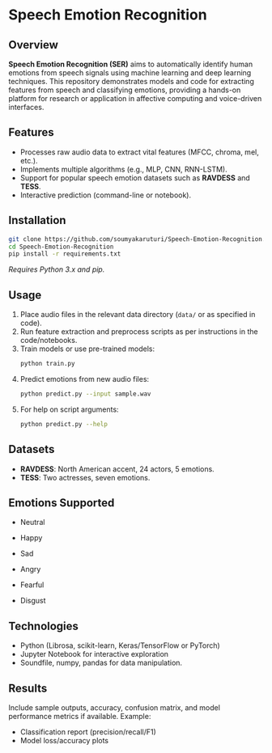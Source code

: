 
# Speech Emotion Recognition

## Overview
**Speech Emotion Recognition (SER)** aims to automatically identify human emotions from speech signals using machine learning and deep learning techniques. This repository demonstrates models and code for extracting features from speech and classifying emotions, providing a hands-on platform for research or application in affective computing and voice-driven interfaces.

## Features
- Processes raw audio data to extract vital features (MFCC, chroma, mel, etc.).
- Implements multiple algorithms (e.g., MLP, CNN, RNN-LSTM).
- Support for popular speech emotion datasets such as **RAVDESS** and **TESS**.
- Interactive prediction (command-line or notebook).

## Installation

```bash
git clone https://github.com/soumyakaruturi/Speech-Emotion-Recognition.git
cd Speech-Emotion-Recognition
pip install -r requirements.txt
```
*Requires Python 3.x and pip.*

## Usage

1. Place audio files in the relevant data directory (`data/` or as specified in code).
2. Run feature extraction and preprocess scripts as per instructions in the code/notebooks.
3. Train models or use pre-trained models:
   ```bash
   python train.py
   ```
4. Predict emotions from new audio files:
   ```bash
   python predict.py --input sample.wav
   ```
5. For help on script arguments:
   ```bash
   python predict.py --help
   ```

## Datasets

- **RAVDESS**: North American accent, 24 actors, 5 emotions.
- **TESS**: Two actresses, seven emotions.

## Emotions Supported

- Neutral

- Happy
- Sad
- Angry
- Fearful
- Disgust

## Technologies

- Python (Librosa, scikit-learn, Keras/TensorFlow or PyTorch)
- Jupyter Notebook for interactive exploration
- Soundfile, numpy, pandas for data manipulation.

## Results

Include sample outputs, accuracy, confusion matrix, and model performance metrics if available. Example:
- Classification report (precision/recall/F1)
- Model loss/accuracy plots

